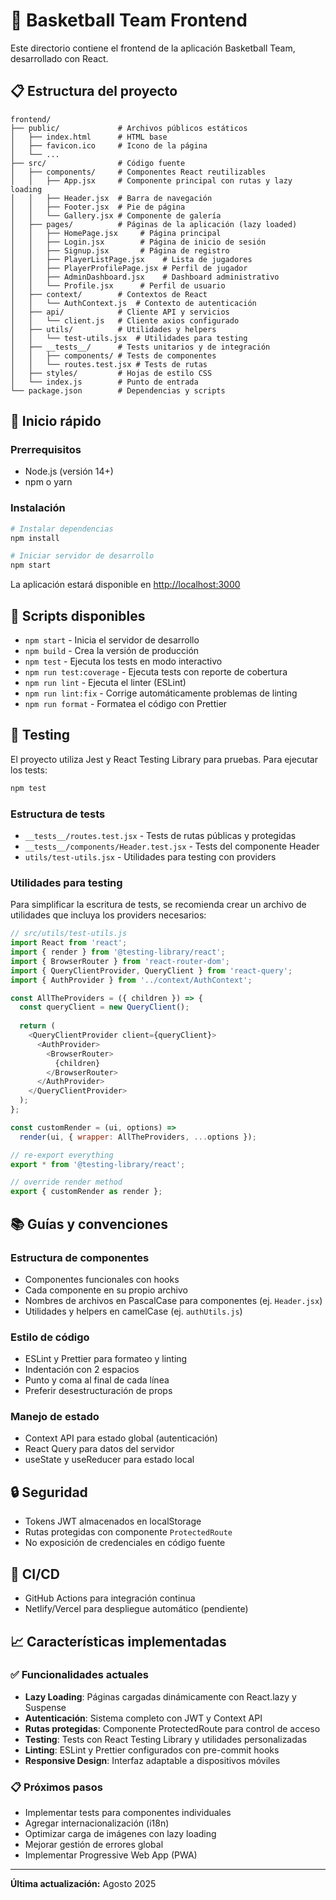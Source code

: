 # 🏀 Basketball Team Frontend

Este directorio contiene el frontend de la aplicación Basketball Team, desarrollado con React.

## 📋 Estructura del proyecto

```
frontend/
├── public/             # Archivos públicos estáticos
│   ├── index.html      # HTML base
│   ├── favicon.ico     # Icono de la página
│   └── ...
├── src/                # Código fuente
│   ├── components/     # Componentes React reutilizables
│   │   ├── App.jsx     # Componente principal con rutas y lazy loading
│   │   ├── Header.jsx  # Barra de navegación
│   │   ├── Footer.jsx  # Pie de página
│   │   └── Gallery.jsx # Componente de galería
│   ├── pages/          # Páginas de la aplicación (lazy loaded)
│   │   ├── HomePage.jsx     # Página principal
│   │   ├── Login.jsx        # Página de inicio de sesión
│   │   ├── Signup.jsx       # Página de registro
│   │   ├── PlayerListPage.jsx    # Lista de jugadores
│   │   ├── PlayerProfilePage.jsx # Perfil de jugador
│   │   ├── AdminDashboard.jsx    # Dashboard administrativo
│   │   └── Profile.jsx      # Perfil de usuario
│   ├── context/        # Contextos de React
│   │   └── AuthContext.js  # Contexto de autenticación
│   ├── api/            # Cliente API y servicios
│   │   └── client.js   # Cliente axios configurado
│   ├── utils/          # Utilidades y helpers
│   │   └── test-utils.jsx  # Utilidades para testing
│   ├── __tests__/      # Tests unitarios y de integración
│   │   ├── components/ # Tests de componentes
│   │   └── routes.test.jsx # Tests de rutas
│   ├── styles/         # Hojas de estilo CSS
│   └── index.js        # Punto de entrada
└── package.json        # Dependencias y scripts
```

## 🚀 Inicio rápido

### Prerrequisitos
- Node.js (versión 14+)
- npm o yarn

### Instalación

```bash
# Instalar dependencias
npm install

# Iniciar servidor de desarrollo
npm start
```

La aplicación estará disponible en [http://localhost:3000](http://localhost:3000)

## 📝 Scripts disponibles

- `npm start` - Inicia el servidor de desarrollo
- `npm build` - Crea la versión de producción
- `npm test` - Ejecuta los tests en modo interactivo
- `npm run test:coverage` - Ejecuta tests con reporte de cobertura
- `npm run lint` - Ejecuta el linter (ESLint)
- `npm run lint:fix` - Corrige automáticamente problemas de linting
- `npm run format` - Formatea el código con Prettier

## 🧪 Testing

El proyecto utiliza Jest y React Testing Library para pruebas. Para ejecutar los tests:

```bash
npm test
```

### Estructura de tests

- `__tests__/routes.test.jsx` - Tests de rutas públicas y protegidas
- `__tests__/components/Header.test.jsx` - Tests del componente Header
- `utils/test-utils.jsx` - Utilidades para testing con providers

### Utilidades para testing

Para simplificar la escritura de tests, se recomienda crear un archivo de utilidades que incluya los providers necesarios:

```javascript
// src/utils/test-utils.js
import React from 'react';
import { render } from '@testing-library/react';
import { BrowserRouter } from 'react-router-dom';
import { QueryClientProvider, QueryClient } from 'react-query';
import { AuthProvider } from '../context/AuthContext';

const AllTheProviders = ({ children }) => {
  const queryClient = new QueryClient();
  
  return (
    <QueryClientProvider client={queryClient}>
      <AuthProvider>
        <BrowserRouter>
          {children}
        </BrowserRouter>
      </AuthProvider>
    </QueryClientProvider>
  );
};

const customRender = (ui, options) =>
  render(ui, { wrapper: AllTheProviders, ...options });

// re-export everything
export * from '@testing-library/react';

// override render method
export { customRender as render };
```

## 📚 Guías y convenciones

### Estructura de componentes

- Componentes funcionales con hooks
- Cada componente en su propio archivo
- Nombres de archivos en PascalCase para componentes (ej. `Header.jsx`)
- Utilidades y helpers en camelCase (ej. `authUtils.js`)

### Estilo de código

- ESLint y Prettier para formateo y linting
- Indentación con 2 espacios
- Punto y coma al final de cada línea
- Preferir desestructuración de props

### Manejo de estado

- Context API para estado global (autenticación)
- React Query para datos del servidor
- useState y useReducer para estado local

## 🔒 Seguridad

- Tokens JWT almacenados en localStorage
- Rutas protegidas con componente `ProtectedRoute`
- No exposición de credenciales en código fuente

## 🔄 CI/CD

- GitHub Actions para integración continua
- Netlify/Vercel para despliegue automático (pendiente)

## 📈 Características implementadas

### ✅ Funcionalidades actuales

- **Lazy Loading**: Páginas cargadas dinámicamente con React.lazy y Suspense
- **Autenticación**: Sistema completo con JWT y Context API
- **Rutas protegidas**: Componente ProtectedRoute para control de acceso
- **Testing**: Tests con React Testing Library y utilidades personalizadas
- **Linting**: ESLint y Prettier configurados con pre-commit hooks
- **Responsive Design**: Interfaz adaptable a dispositivos móviles

### 📋 Próximos pasos

- Implementar tests para componentes individuales
- Agregar internacionalización (i18n)
- Optimizar carga de imágenes con lazy loading
- Mejorar gestión de errores global
- Implementar Progressive Web App (PWA)

---

**Última actualización:** Agosto 2025
